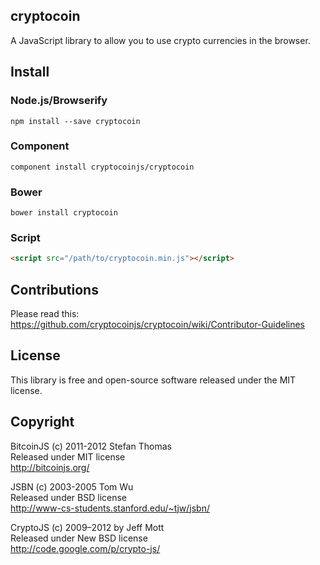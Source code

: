 cryptocoin
----------

A JavaScript library to allow you to use crypto currencies in the browser.


Install
-------

### Node.js/Browserify

    npm install --save cryptocoin

### Component

    component install cryptocoinjs/cryptocoin


### Bower

    bower install cryptocoin


### Script

```html
<script src="/path/to/cryptocoin.min.js"></script>
```


Contributions
-------------

Please read this: https://github.com/cryptocoinjs/cryptocoin/wiki/Contributor-Guidelines


License
-------

This library is free and open-source software released under the MIT
license.



Copyright
---------

BitcoinJS (c) 2011-2012 Stefan Thomas  
Released under MIT license  
http://bitcoinjs.org/

JSBN (c) 2003-2005 Tom Wu  
Released under BSD license  
http://www-cs-students.stanford.edu/~tjw/jsbn/

CryptoJS (c) 2009–2012 by Jeff Mott  
Released under New BSD license  
http://code.google.com/p/crypto-js/
